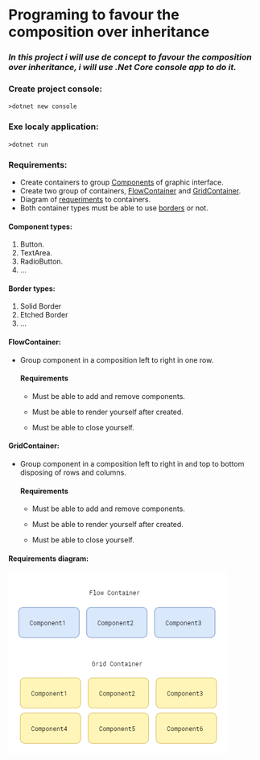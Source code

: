 # Programing to favour the composition over inheritance

### _In this project i will use de concept to favour the composition over inheritance, i will use .Net Core console app to do it._

### **Create project console:**

```
>dotnet new console
```

### **Exe localy application:**

```
>dotnet run
```

### **Requirements:**
* Create containers to group [Components](#Component-types) of graphic interface.
* Create two group of containers, [FlowContainer](#FlowContainer) and [GridContainer](#GridContainer).
* Diagram of [requeriments](#Diagram) to containers.
* Both container types must be able to use [borders](#border-types) or not.

#### Component types:
1. Button.
2. TextArea.
3. RadioButton.
4. ...

#### Border types:
1. Solid Border
2. Etched Border
3. ...

#### FlowContainer:
* Group component in a composition left to right in one row.

    #### Requirements

    * Must be able to add and remove components.

    * Must be able to render yourself after created.

    * Must be able to close yourself.

#### GridContainer:

* Group component in a composition left to right in and top to bottom disposing of rows and columns.

    #### Requirements

    * Must be able to add and remove components.

    * Must be able to render yourself after created.

    * Must be able to close yourself.

#### Requirements diagram:
 ![](assets/Diagram.png)


